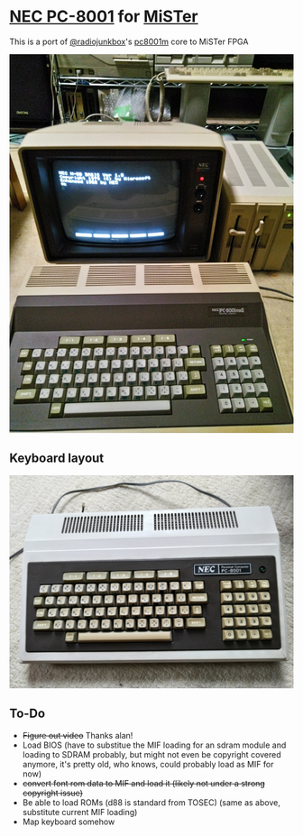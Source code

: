 # [NEC PC-8001](https://en.wikipedia.org/wiki/PC-8000_series) for [MiSTer](https://mister-devel.github.io/MkDocs_MiSTer/)

This is a port of [@radiojunkbox](https://github.com/radiojunkbox)'s [pc8001m](https://github.com/radiojunkbox/pc8001m) core to MiSTer FPGA

![](doc/pc8001m.jpg)

## Keyboard layout

![](doc/keyboard.jpg)

## To-Do

* ~~Figure out video~~ Thanks alan!
* Load BIOS (have to substitue the MIF loading for an sdram module and loading to SDRAM probably, but might not even be copyright covered anymore, it's pretty old, who knows, could probably load as MIF for now)
* ~~convert font rom data to MIF and load it (likely not under a strong copyright issue)~~
* Be able to load ROMs (d88 is standard from TOSEC) (same as above, substitute current MIF loading)
* Map keyboard somehow
